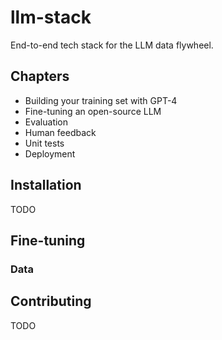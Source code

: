 # llm-stack

End-to-end tech stack for the LLM data flywheel.

## Chapters

- Building your training set with GPT-4
- Fine-tuning an open-source LLM
- Evaluation
- Human feedback
- Unit tests
- Deployment

## Installation

TODO

## Fine-tuning

### Data

## Contributing

TODO
